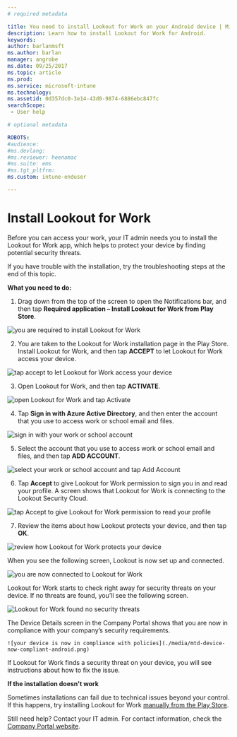 ```yaml
---
# required metadata

title: You need to install Lookout for Work on your Android device | Microsoft Docs
description: Learn how to install Lookout for Work for Android.
keywords:
author: barlanmsft
ms.author: barlan
manager: angrobe
ms.date: 09/25/2017
ms.topic: article
ms.prod:
ms.service: microsoft-intune
ms.technology:
ms.assetid: 0d357dc0-3e14-43d0-9874-6886ebc847fc
searchScope:
 - User help

# optional metadata

ROBOTS:  
#audience:
#ms.devlang:
#ms.reviewer: heenamac
#ms.suite: ems
#ms.tgt_pltfrm:
ms.custom: intune-enduser

---
```


# Install Lookout for Work

Before you can access your work, your IT admin needs you to install the Lookout for Work app, which helps to protect your device by finding potential security threats.

If you have trouble with the installation, try the troubleshooting steps at the end of this topic.

**What you need to do:**

1.	Drag down from the top of the screen to open the Notifications bar, and then tap **Required application – Install Lookout for Work from Play Store**.

  ![you are required to install Lookout for Work](./media/lookout-required-app-install-android.png)

2.	You are taken to the Lookout for Work installation page in the Play Store. Install Lookout for Work, and then tap **ACCEPT** to let Lookout for Work access your device.

  ![tap accept to let Lookout for Work access your device](./media/lookout-accept-store-permissions-android.png)

3. Open Lookout for Work, and then tap **ACTIVATE**.

  ![open Lookout for Work and tap Activate](./media/lookout-activate-button-android.png)

4. Tap **Sign in with Azure Active Directory**, and then enter the account that you use to access work or school email and files.

  ![sign in with your work or school account](./media/lookout-sign-in-azure-android.png)

5. Select the account that you use to access work or school email and files, and then tap **ADD ACCOUNT**.

  ![select your work or school account and tap Add Account](./media/lookout-pick-account-android.png)

6. Tap **Accept** to give Lookout for Work permission to sign you in and read your profile. A screen shows that Lookout for Work is connecting to the Lookout Security Cloud.

  ![tap Accept to give Lookout for Work permission to read your profile](./media/lookout-needs-permission-to-view-profile-android.png)

7. Review the items about how Lookout protects your device, and then tap **OK**.

  ![review how Lookout for Work protects your device](./media/lookout-how-it-protects-your-device-android.png)

  When you see the following screen, Lookout is now set up and connected.

  ![you are now connected to Lookout for Work](./media/lookout-you-are-now-connected-android.png)

  Lookout for Work starts to check right away for security threats on your device. If no threats are found, you’ll see the following screen.

  ![Lookout for Work found no security threats](./media/lookout-scan-no-threats-found-android.png)

  The Device Details screen in the Company Portal shows that you are now in compliance with your company’s security requirements.

	![your device is now in compliance with policies](./media/mtd-device-now-compliant-android.png)

  If Lookout for Work finds a security threat on your device, you will see instructions about how to fix the issue.

**If the installation doesn't work**

Sometimes installations can fail due to technical issues beyond your control. If this happens, try installing Lookout for Work [manually from the Play Store](https://play.google.com/store/apps/details?id=com.lookout.enterprise).

Still need help? Contact your IT admin. For contact information, check the [Company Portal website](https://portal.manage.microsoft.com).

